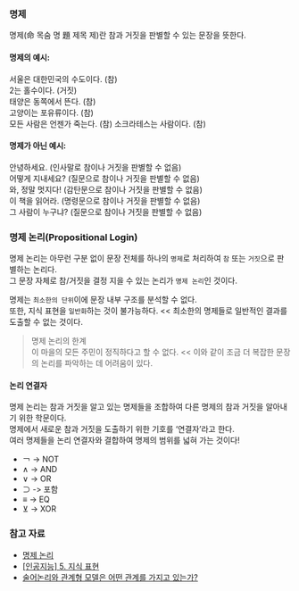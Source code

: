 ### 명제
명제(命 목숨 명 題 제목 제)란 참과 거짓을 판별할 수 있는 문장을 뜻한다.

#### 명제의 예시:
서울은 대한민국의 수도이다. (참)   
2는 홀수이다. (거짓)   
태양은 동쪽에서 뜬다. (참)   
고양이는 포유류이다. (참)   
모든 사람은 언젠가 죽는다. (참)
소크라테스는 사람이다. (참)

#### 명제가 아닌 예시:
안녕하세요. (인사말로 참이나 거짓을 판별할 수 없음)   
어떻게 지내세요? (질문으로 참이나 거짓을 판별할 수 없음)   
와, 정말 멋지다! (감탄문으로 참이나 거짓을 판별할 수 없음)   
이 책을 읽어라. (명령문으로 참이나 거짓을 판별할 수 없음)   
그 사람이 누구냐? (질문으로 참이나 거짓을 판별할 수 없음)   


### 명제 논리(Propositional Login)
명제 논리는 아무런 구분 없이 문장 전체를 하나의 `명제`로 처리하여 `참` 또는 `거짓`으로 판별하는 논리다.   
그 문장 자체로 참/거짓을 결정 지을 수 있는 논리가 `명제 논리`인 것이다.   

명제는 `최소한의 단위`이에 문장 내부 구조를 분석할 수 없다.   
또한, 지식 표현을 `일반화`하는 것이 불가능하다. << 최소한의 명제들로 일반적인 결과를 도출할 수 없는 것이다.

> 명제 논리의 한계   
이 마을의 모든 주민이 정직하다고 할 수 없다. << 이와 같이 조금 더 복잡한 문장의 논리를 파악하는 데 어려움이 있다.

#### 논리 연결자

명제 논리는 참과 거짓을 알고 있는 명제들을 조합하여 다른 명제의 참과 거짓을 알아내기 위한 학문이다.   
명제에서 새로운 참과 거짓을 도출하기 위한 기호를 ‘연결자’라고 한다.   
여러 명제들을 논리 연결자와 결합하여 명제의 범위를 넓혀 가는 것이다!

- ￢ -> NOT   
- ∧ -> AND   
- ∨ -> OR   
- ⊃ -> 포함   
- ≡ -> EQ   
- ⊻ -> XOR


### 참고 자료
- [명제 논리](https://namu.wiki/w/%EB%AA%85%EC%A0%9C%20%EB%85%BC%EB%A6%AC)
- [[인공지능] 5. 지식 표현](https://spring-cherry.tistory.com/14)
- [술어논리와 관계형 모델은 어떤 관계를 가지고 있는가?](https://hannut91.github.io/blogs/database/first-order-logic)
